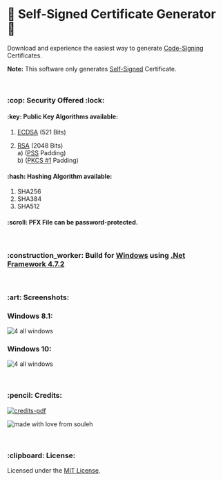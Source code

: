 # :rocket: Self-Signed Certificate Generator :microscope:

Download and experience the easiest way to generate <a href="https://en.wikipedia.org/wiki/Code_signing">Code-Signing</a> Certificates. 

<strong>Note:</strong> This software only generates <a href="https://en.wikipedia.org/wiki/Self-signed_certificate">Self-Signed</a> Certificate.

<br/>
<h3>:cop: Security Offered :lock:</h3>

<h4>:key: Public Key Algorithms available:</h4>

1) <a href="https://en.wikipedia.org/wiki/Elliptic-curve_cryptography">ECDSA</a> (521 Bits)

2) <a href="https://en.wikipedia.org/wiki/RSA_(cryptosystem)">RSA</a> (2048 Bits)<br/>
a) (<a href="https://en.wikipedia.org/wiki/Probabilistic_signature_scheme">PSS</a> Padding)<br/>
b) (<a href="https://en.wikipedia.org/wiki/PKCS_1">PKCS #1</a> Padding)

<h4>:hash: Hashing Algorithm available:</h4>

1) SHA256
2) SHA384
3) SHA512

<h4>:scroll: PFX File can be password-protected.</h4>
<br/>
<h3>:construction_worker: Build for <a href="https://www.microsoft.com/en-in/windows">Windows</a> using <a href="https://dotnet.microsoft.com/download/thank-you/net472">.Net Framework 4.7.2</a></h3>

<br/>
<h3>:art: Screenshots: </h3>

<h3>Windows 8.1:</h3>

![4 all windows](https://user-images.githubusercontent.com/39525716/51770830-098c6c80-210d-11e9-880d-210e88dd4f8d.png)

<h3>Windows 10:</h3>

![4 all windows](https://user-images.githubusercontent.com/39525716/51770860-2628a480-210d-11e9-9abf-40ce33876ee8.png)

<br/>
<h3>:pencil: Credits:</h3>

<a href="https://github.com/soulehshaikh99/self-signed-certificate-generator/blob/master/Credits.pdf">![credits-pdf](https://user-images.githubusercontent.com/39525716/51500353-a8eeee00-1df3-11e9-81f4-9b6821f617ff.png)</a>

![made with love from souleh](https://user-images.githubusercontent.com/39525716/51479571-a3be7e80-1db4-11e9-95ef-2f6ac0b43a3e.gif)

<br/>
<h3>:clipboard: License:</h3>
Licensed under the <a href="https://github.com/soulehshaikh99/self-signed-certificate-generator/blob/master/LICENSE">MIT License</a>.
